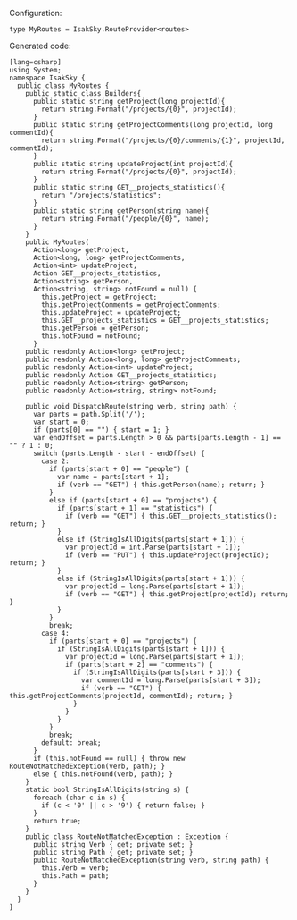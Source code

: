 Configuration:

    type MyRoutes = IsakSky.RouteProvider<routes>


Generated code:

    [lang=csharp]
    using System;
    namespace IsakSky {
      public class MyRoutes {
        public static class Builders{
          public static string getProject(long projectId){
            return string.Format("/projects/{0}", projectId);
          }
          public static string getProjectComments(long projectId, long commentId){
            return string.Format("/projects/{0}/comments/{1}", projectId, commentId);
          }
          public static string updateProject(int projectId){
            return string.Format("/projects/{0}", projectId);
          }
          public static string GET__projects_statistics(){
            return "/projects/statistics";
          }
          public static string getPerson(string name){
            return string.Format("/people/{0}", name);
          }
        }
        public MyRoutes(
          Action<long> getProject,
          Action<long, long> getProjectComments,
          Action<int> updateProject,
          Action GET__projects_statistics,
          Action<string> getPerson,
          Action<string, string> notFound = null) {
            this.getProject = getProject;
            this.getProjectComments = getProjectComments;
            this.updateProject = updateProject;
            this.GET__projects_statistics = GET__projects_statistics;
            this.getPerson = getPerson;
            this.notFound = notFound;
          }
        public readonly Action<long> getProject;
        public readonly Action<long, long> getProjectComments;
        public readonly Action<int> updateProject;
        public readonly Action GET__projects_statistics;
        public readonly Action<string> getPerson;
        public readonly Action<string, string> notFound;
    
        public void DispatchRoute(string verb, string path) {
          var parts = path.Split('/');
          var start = 0;
          if (parts[0] == "") { start = 1; }
          var endOffset = parts.Length > 0 && parts[parts.Length - 1] == "" ? 1 : 0;
          switch (parts.Length - start - endOffset) {
            case 2:
              if (parts[start + 0] == "people") {
                var name = parts[start + 1];
                if (verb == "GET") { this.getPerson(name); return; }
              }
              else if (parts[start + 0] == "projects") {
                if (parts[start + 1] == "statistics") {
                  if (verb == "GET") { this.GET__projects_statistics(); return; }
                }
                else if (StringIsAllDigits(parts[start + 1])) {
                  var projectId = int.Parse(parts[start + 1]);
                  if (verb == "PUT") { this.updateProject(projectId); return; }
                }
                else if (StringIsAllDigits(parts[start + 1])) {
                  var projectId = long.Parse(parts[start + 1]);
                  if (verb == "GET") { this.getProject(projectId); return; }
                }
              }
              break;
            case 4:
              if (parts[start + 0] == "projects") {
                if (StringIsAllDigits(parts[start + 1])) {
                  var projectId = long.Parse(parts[start + 1]);
                  if (parts[start + 2] == "comments") {
                    if (StringIsAllDigits(parts[start + 3])) {
                      var commentId = long.Parse(parts[start + 3]);
                      if (verb == "GET") { this.getProjectComments(projectId, commentId); return; }
                    }
                  }
                }
              }
              break;
            default: break;
          }
          if (this.notFound == null) { throw new RouteNotMatchedException(verb, path); }
          else { this.notFound(verb, path); }
        }
        static bool StringIsAllDigits(string s) {
          foreach (char c in s) {
            if (c < '0' || c > '9') { return false; }
          }
          return true;
        }
        public class RouteNotMatchedException : Exception {
          public string Verb { get; private set; }
          public string Path { get; private set; }
          public RouteNotMatchedException(string verb, string path) {
            this.Verb = verb;
            this.Path = path;
          }
        }
      }
    }
    
    
